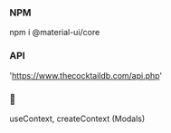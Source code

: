### NPM
npm i @material-ui/core

### API
'https://www.thecocktaildb.com/api.php'

### 🎇
useContext, createContext (Modals)
